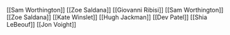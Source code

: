 [[Sam Worthington]]
[[Zoe Saldana]]
[[Giovanni Ribisi]]
[[Sam Worthington]]
[[Zoe Saldana]]
[[Kate Winslet]]
[[Hugh Jackman]]
[[Dev Patel]]
[[Shia LeBeouf]]
[[Jon Voight]]
